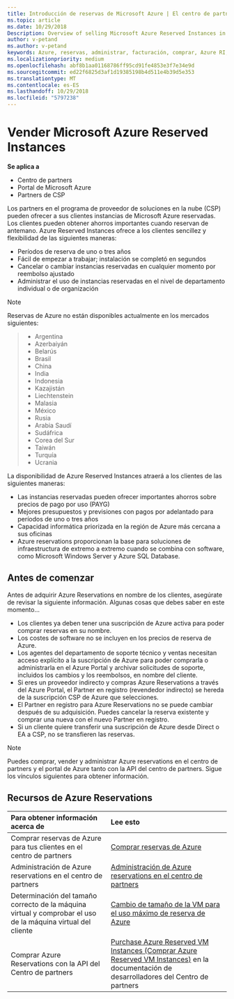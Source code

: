 ```yaml
---
title: Introducción de reservas de Microsoft Azure | El centro de partners
ms.topic: article
ms.date: 10/29/2018
Description: Overview of selling Microsoft Azure Reserved Instances in CSP.
author: v-petand
ms.author: v-petand
keywords: Azure, reservas, administrar, facturación, comprar, Azure RI, instancias reservadas de Azure
ms.localizationpriority: medium
ms.openlocfilehash: abf8b1aa01168786ff95cd91fe4853e3f7e34e9d
ms.sourcegitcommit: ed22f6825d3af1d19385198b4d511e4b39d5e353
ms.translationtype: MT
ms.contentlocale: es-ES
ms.lasthandoff: 10/29/2018
ms.locfileid: "5797238"
---
```

# <a name="sell-microsoft-azure-reserved-instances"></a>Vender Microsoft Azure Reserved Instances 

**Se aplica a**

-  Centro de partners
-  Portal de Microsoft Azure
-  Partners de CSP

Los partners en el programa de proveedor de soluciones en la nube (CSP) pueden ofrecer a sus clientes instancias de Microsoft Azure reservadas. Los clientes pueden obtener ahorros importantes cuando reservan de antemano. Azure Reserved Instances ofrece a los clientes sencillez y flexibilidad de las siguientes maneras:

-   Períodos de reserva de uno o tres años 
-   Fácil de empezar a trabajar; instalación se completó en segundos 
-   Cancelar o cambiar instancias reservadas en cualquier momento por reembolso ajustado 
-   Administrar el uso de instancias reservadas en el nivel de departamento individual o de organización 

> [!NOTE]  
> Reservas de Azure no están disponibles actualmente en los mercados siguientes:
  
> * Argentina
> * Azerbaiyán
> * Belarús
> * Brasil
> * China
> * India
> * Indonesia
> * Kazajistán
> * Liechtenstein
> * Malasia
> * México
> * Rusia
> * Arabia Saudí
> * Sudáfrica
> * Corea del Sur
> * Taiwán
> * Turquía
> * Ucrania

La disponibilidad de Azure Reserved Instances atraerá a los clientes de las siguientes maneras:

-   Las instancias reservadas pueden ofrecer importantes ahorros sobre precios de pago por uso (PAYG)
-   Mejores presupuestos y previsiones con pagos por adelantado para períodos de uno o tres años 
-   Capacidad informática priorizada en la región de Azure más cercana a sus oficinas  
-   Azure reservations proporcionan la base para soluciones de infraestructura de extremo a extremo cuando se combina con software, como Microsoft Windows Server y Azure SQL Database.   

## <a name="before-you-begin"></a>Antes de comenzar

Antes de adquirir Azure Reservations en nombre de los clientes, asegúrate de revisar la siguiente información. Algunas cosas que debes saber en este momento...

-   Los clientes ya deben tener una suscripción de Azure activa para poder comprar reservas en su nombre.  
-   Los costes de software no se incluyen en los precios de reserva de Azure. 
-   Los agentes del departamento de soporte técnico y ventas necesitan acceso explícito a la suscripción de Azure para poder comprarla o administrarla en el Azure Portal y archivar solicitudes de soporte, incluidos los cambios y los reembolsos, en nombre del cliente.  
-   Si eres un proveedor indirecto y compras Azure Reservations a través del Azure Portal, el Partner en registro (revendedor indirecto) se hereda de la suscripción CSP de Azure que selecciones. 
-   El Partner en registro para Azure Reservations no se puede cambiar después de su adquisición. Puedes cancelar la reserva existente y comprar una nueva con el nuevo Partner en registro. 
-   Si un cliente quiere transferir una suscripción de Azure desde Direct o EA a CSP, no se transfieren las reservas. 

>[!NOTE]
> Puedes comprar, vender y administrar Azure reservations en el centro de partners y el portal de Azure tanto con la API del centro de partners. Sigue los vínculos siguientes para obtener información. 

## <a name="azure-reservations-resources"></a>Recursos de Azure Reservations
|**Para obtener información acerca de**   |**Lee esto**    |
|:-----------------------------|:-----------------|
|Comprar reservas de Azure para tus clientes en el centro de partners   |[Comprar reservas de Azure](azure-reservations-buying.md)
|Administración de Azure reservations en el centro de partners | [Administración de Azure reservations en el centro de partners](azure-reservations-manage.md)
|Determinación del tamaño correcto de la máquina virtual y comprobar el uso de la máquina virtual del cliente   |[Cambio de tamaño de la VM para el uso máximo de reserva de Azure](azure-usage.md)   |
|Comprar Azure Reservations con la API del Centro de partners | [Purchase Azure Reserved VM Instances (Comprar Azure Reserved VM Instances)](https://docs.microsoft.com/partner-center/develop/purchase-azure-reservations) en la documentación de desarrolladores del Centro de partners

 

